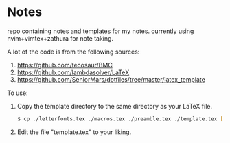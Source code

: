 # Notes

repo containing notes and templates for my notes.
currently using nvim+vimtex+zathura for note taking.

A lot of the code is from the following sources:
1. https://github.com/tecosaur/BMC
2. https://github.com/lambdasolver/LaTeX
3. https://github.com/SeniorMars/dotfiles/tree/master/latex_template


To use:
1. Copy the template directory to the same directory as your LaTeX file.
	
	```bash
	$ cp ./letterfonts.tex ./macros.tex ./preamble.tex ./template.tex [some_dir]
	```
	
2. Edit the file "template.tex" to your liking.
